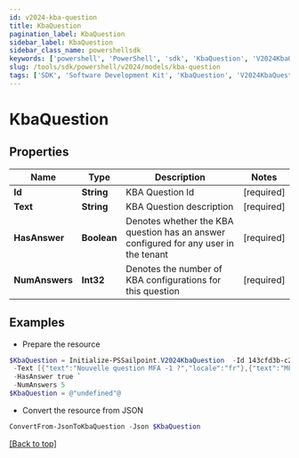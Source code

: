 ```yaml
---
id: v2024-kba-question
title: KbaQuestion
pagination_label: KbaQuestion
sidebar_label: KbaQuestion
sidebar_class_name: powershellsdk
keywords: ['powershell', 'PowerShell', 'sdk', 'KbaQuestion', 'V2024KbaQuestion'] 
slug: /tools/sdk/powershell/v2024/models/kba-question
tags: ['SDK', 'Software Development Kit', 'KbaQuestion', 'V2024KbaQuestion']
---
```



# KbaQuestion

## Properties

Name | Type | Description | Notes
------------ | ------------- | ------------- | -------------
**Id** | **String** | KBA Question Id | [required]
**Text** | **String** | KBA Question description | [required]
**HasAnswer** | **Boolean** | Denotes whether the KBA question has an answer configured for any user in the tenant | [required]
**NumAnswers** | **Int32** | Denotes the number of KBA configurations for this question | [required]

## Examples

- Prepare the resource
```powershell
$KbaQuestion = Initialize-PSSailpoint.V2024KbaQuestion  -Id 143cfd3b-c23f-426b-ae5f-d3db06fa5919 `
 -Text [{"text":"Nouvelle question MFA -1 ?","locale":"fr"},{"text":"MFA new question -1 ?","locale":""}] `
 -HasAnswer true `
 -NumAnswers 5
$KbaQuestion = @"undefined"@
```

- Convert the resource from JSON
```powershell
ConvertFrom-JsonToKbaQuestion -Json $KbaQuestion
```


[[Back to top]](#) 


